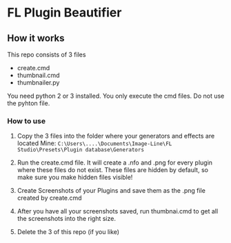 # FL Plugin Beautifier 
## How it works 

This repo consists of 3 files
 * create.cmd
 * thumbnail.cmd
 * thumbnailer.py
 
You need python 2 or 3 installed. 
You only execute the cmd files. Do not use the pyhton file. 

### How to use

1. Copy the 3 files into the folder where your generators and effects are located
Mine: `C:\Users\....\Documents\Image-Line\FL Studio\Presets\Plugin database\Generators`

2. Run the create.cmd file. It will create a .nfo and .png for every plugin where these files do not exist. 
   These files are hidden by default, so make sure you make hidden files visible! 

3. Create Screenshots of your Plugins and save them as the .png file created by create.cmd

4. After you have all your screenshots saved, run thumbnai.cmd to get all the screenshots into the right size.

5. Delete the 3 of this repo (if you like)
